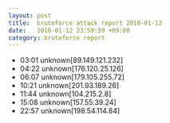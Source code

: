 ```yaml
---
layout: post
title:  bruteforce attack report 2018-01-12
date:   2018-01-12 23:59:59 +09:00
category: bruteforce report
---
```


* 03:01 unknown[89.149.121.232]
* 04:22 unknown[176.120.25.126]
* 06:07 unknown[179.105.255.72]
* 10:21 unknown[201.93.189.26]
* 11:44 unknown[104.215.2.8]
* 15:08 unknown[157.55.39.24]
* 22:57 unknown[198.54.114.84]
